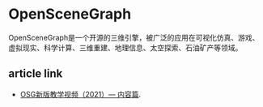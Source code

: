# OpenSceneGraph

OpenSceneGraph是一个开源的三维引擎，被广泛的应用在可视化仿真、游戏、虚拟现实、科学计算、三维重建、地理信息、太空探索、石油矿产等领域。

## article link
-  [OSG新版教学视频（2021）— 内容篇](https://www.bilibili.com/video/BV14o4y1f7eH/).



